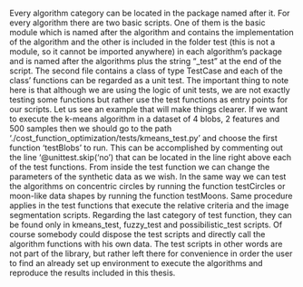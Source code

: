 Every algorithm category can be located in the package named after it. For every algorithm there are two basic scripts. One of them is the basic module which is named after the algorithm and contains the implementation of the algorithm and the other is included in the folder test (this is not a module, so it cannot be imported anywhere) in each algorithm’s package and is named after the algorithms plus the string “_test” at the end of the script. The second file contains a class of type TestCase and each of the class’ functions can be regarded as a unit test. The important thing to note here is that although we are using the logic of unit tests, we are not exactly testing some functions but rather use the test functions as entry points for our scripts. Let us see an example that will make things clearer.
If we want to execute the k-means algorithm in a dataset of 4 blobs, 2 features and 500 samples then we should go to the path ‘./cost_function_optimization/tests/kmeans_test.py’ and choose the first function ‘testBlobs’ to run. This can be accomplished by commenting out the line ‘@unittest.skip(‘no’) that can be located in the line right above each of the test functions. From inside the test function we can change the parameters of the synthetic data as we wish. In the same way we can test the algorithms on concentric circles by running the function testCircles or moon-like data shapes by running the function testMoons. Same procedure applies in the test functions that execute the relative criteria and the image segmentation scripts. Regarding the last category of test function, they can be found only in kmeans_test, fuzzy_test and possibilistic_test scripts.
Of course somebody could dispose the test scripts and directly call the algorithm functions with his own data. The test scripts in other words are not part of the library, but rather left there for convenience in order the user to find an already set up environment to execute the algorithms and reproduce the results included in this thesis.